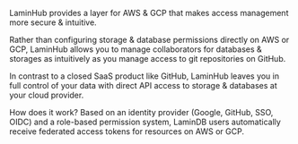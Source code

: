 LaminHub provides a layer for AWS & GCP that makes access management more secure & intuitive.

Rather than configuring storage & database permissions directly on AWS or GCP, LaminHub allows you to manage collaborators for databases & storages as intuitively as you manage access to git repositories on GitHub.

In contrast to a closed SaaS product like GitHub, LaminHub leaves you in full control of your data with direct API access to storage & databases at your cloud provider.

How does it work? Based on an identity provider (Google, GitHub, SSO, OIDC) and a role-based permission system, LaminDB users automatically receive federated access tokens for resources on AWS or GCP.

